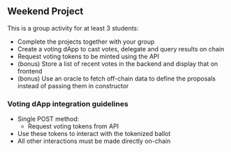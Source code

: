 ## Weekend Project

This is a group activity for at least 3 students:
* Complete the projects together with your group
* Create a voting dApp to cast votes, delegate and query results on chain
* Request voting tokens to be minted using the API
* (bonus) Store a list of recent votes in the backend and display that on frontend
* (bonus) Use an oracle to fetch off-chain data to define the proposals instead of passing them in constructor

### Voting dApp integration guidelines

* Single POST method:
  * Request voting tokens from API
* Use these tokens to interact with the tokenized ballot
* All other interactions must be made directly on-chain